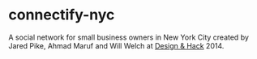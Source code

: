 # connectify-nyc
A social network for small business owners in New York City created by Jared Pike, Ahmad Maruf and Will Welch at [Design & Hack](http://www.designandhack.org) 2014.
